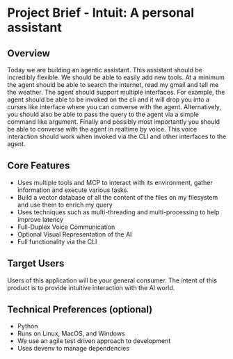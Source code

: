 # Project Brief - Intuit: A personal assistant

## Overview

Today we are building an agentic assistant.  This assistant should be incredibly flexible.  We should be able to easily add new tools.  At a minimum the agent should be able to search the internet, read my gmail and tell me the weather.  The agent should support multiple interfaces.  For example, the agent should be able to be invoked on the cli and it will drop you into a curses like interface where you can converse with the agent.  Alternatively, you should also be able to pass the query to the agent via a simple command like argument.  Finally and possibly most importantly you should be able to converse with the agent in realtime by voice.  This voice interaction should work when invoked via the CLI and other interfaces to the agent.

## Core Features

- Uses multiple tools and MCP to interact with its environment, gather information and execute various tasks.
- Build a vector database of all the content of the files on my filesystem and use them to enrich my query
- Uses techniques such as multi-threading and multi-processing to help improve latency
- Full-Duplex Voice Communication
- Optional Visual Representation of the AI
- Full functionality via the CLI

## Target Users

Users of this application will be your general consumer.  The intent of this product is to provide intuitive interaction with the AI world.

## Technical Preferences (optional)

- Python
- Runs on Linux, MacOS, and Windows
- We use an agile test driven approach to development
- Uses devenv to manage dependencies
